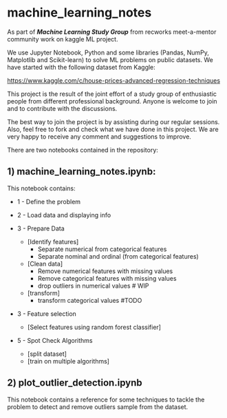 # machine_learning_notes

As part of ***Machine Learning Study Group*** from recworks meet-a-mentor community work on kaggle ML project.

We use Jupyter Notebook, Python and some libraries (Pandas, NumPy, Matplotlib and Scikit-learn) to solve ML problems on public datasets. We have started with the following dataset from Kaggle:

https://www.kaggle.com/c/house-prices-advanced-regression-techniques

This project is the result of the joint effort of a study group of enthusiastic people from different professional background. Anyone is welcome to join and to contribute with the discussions. 

The best way to join the project is by assisting during our regular sessions.  Also, feel free to fork and check what we have done in this project. We are very happy to receive any comment and suggestions to improve.

There are two notebooks contained in the repository:

## 1) machine_learning_notes.ipynb:

This notebook contains:

* 1 - Define the problem
* 2 - Load data and displaying info
* 3 - Prepare Data
    * [Identify features]
        * Separate numerical from categorical features
        * Separate nominal and ordinal (from categorical features)
    * [Clean data]
        * Remove numerical features with missing values
        * Remove categorical features with missing values
        * drop outliers in numerical values # WIP
    * [transform]
        * transform categorical values #TODO
* 3 - Feature selection
    * [Select features using random forest classifier]
    
* 5 - Spot Check Algorithms
    * [split dataset]
    * [train on multiple algorithms]
    

## 2) plot_outlier_detection.ipynb

This notebook contains a reference for some techniques to tackle the problem to detect and remove outliers sample from the dataset.


